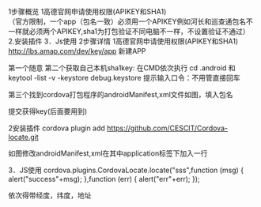 1步骤概览
1高德官网申请使用权限(APIKEY和SHA1)  
（官方限制，一个app（包名一致）必须用一个APIKEY例如河长和巡查通包名不一样就必须两个APIKEY,sha1为打包验证不同电脑不一样，不设置验证不通过）
2.安装插件
3．Js使用
2步骤详情
1高德官网申请使用权限(APIKEY和SHA1)
http://lbs.amap.com/dev/key/app
新建APP
 
第一个随意
第二个获取自己本机sha1key:
在CMD依次执行 cd .android  和keytool -list -v -keystore debug.keystore
提示输入口令：不用管直接回车
 
 

第三个找到cordova打包程序的androidManifest,xml文件如图，填入包名
 


提交获得key(后面要用到)
 


2安装插件
cordova plugin add https://github.com/CESCIT/Cordova-locate.git

如图修改androidManifest,xml在其中application标签下加入一行
<meta-data	android:name="com.amap.api.v2.apikey" android:value="你申请到的key" />
 

3．JS使用
cordova.plugins.CordovaLocate.locate("sss",function (msg) {
            alert("success"+msg);
        },function (err) {
            alert("err"+err);
        });

依次得带经度，纬度，地址
